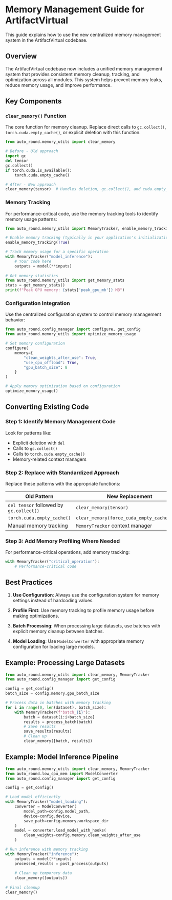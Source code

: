# Memory Management Guide for ArtifactVirtual

This guide explains how to use the new centralized memory management system in the ArtifactVirtual codebase.

## Overview

The ArtifactVirtual codebase now includes a unified memory management system that provides consistent memory cleanup, tracking, and optimization across all modules. This system helps prevent memory leaks, reduce memory usage, and improve performance.

## Key Components

### `clear_memory()` Function

The core function for memory cleanup. Replace direct calls to `gc.collect()`, `torch.cuda.empty_cache()`, or explicit deletion with this function.

```python
from auto_round.memory_utils import clear_memory

# Before - Old approach
import gc
del tensor
gc.collect()
if torch.cuda.is_available():
    torch.cuda.empty_cache()

# After - New approach
clear_memory(tensor)  # Handles deletion, gc.collect(), and cuda.empty_cache() automatically
```

### Memory Tracking

For performance-critical code, use the memory tracking tools to identify memory usage patterns:

```python
from auto_round.memory_utils import MemoryTracker, enable_memory_tracking

# Enable memory tracking (typically in your application's initialization code)
enable_memory_tracking(True)

# Track memory usage for a specific operation
with MemoryTracker("model_inference"):
    # Your code here
    outputs = model(**inputs)
    
# Get memory statistics
from auto_round.memory_utils import get_memory_stats
stats = get_memory_stats()
print(f"Peak GPU memory: {stats['peak_gpu_mb']} MB")
```

### Configuration Integration

Use the centralized configuration system to control memory management behavior:

```python
from auto_round.config_manager import configure, get_config
from auto_round.memory_utils import optimize_memory_usage

# Set memory configuration
configure(
    memory={
        "clean_weights_after_use": True,
        "use_cpu_offload": True,
        "gpu_batch_size": 8
    }
)

# Apply memory optimization based on configuration
optimize_memory_usage()
```

## Converting Existing Code

### Step 1: Identify Memory Management Code

Look for patterns like:
- Explicit deletion with `del`
- Calls to `gc.collect()`
- Calls to `torch.cuda.empty_cache()`
- Memory-related context managers

### Step 2: Replace with Standardized Approach

Replace these patterns with the appropriate functions:

| Old Pattern | New Replacement |
|-------------|----------------|
| `del tensor` followed by `gc.collect()` | `clear_memory(tensor)` |
| `torch.cuda.empty_cache()` | `clear_memory(force_cuda_empty_cache=True)` |
| Manual memory tracking | `MemoryTracker` context manager |

### Step 3: Add Memory Profiling Where Needed

For performance-critical operations, add memory tracking:

```python
with MemoryTracker("critical_operation"):
    # Performance-critical code
```

## Best Practices

1. **Use Configuration**: Always use the configuration system for memory settings instead of hardcoding values.

2. **Profile First**: Use memory tracking to profile memory usage before making optimizations.

3. **Batch Processing**: When processing large datasets, use batches with explicit memory cleanup between batches.

4. **Model Loading**: Use `ModelConverter` with appropriate memory configuration for loading large models.

## Example: Processing Large Datasets

```python
from auto_round.memory_utils import clear_memory, MemoryTracker
from auto_round.config_manager import get_config

config = get_config()
batch_size = config.memory.gpu_batch_size

# Process data in batches with memory tracking
for i in range(0, len(dataset), batch_size):
    with MemoryTracker(f"batch_{i}"):
        batch = dataset[i:i+batch_size]
        results = process_batch(batch)
        # Save results
        save_results(results)
        # Clean up
        clear_memory([batch, results])
```

## Example: Model Inference Pipeline

```python
from auto_round.memory_utils import clear_memory, MemoryTracker
from auto_round.low_cpu_mem import ModelConverter
from auto_round.config_manager import get_config

config = get_config()

# Load model efficiently
with MemoryTracker("model_loading"):
    converter = ModelConverter(
        model_path=config.model_path,
        device=config.device,
        save_path=config.memory.workspace_dir
    )
    model = converter.load_model_with_hooks(
        clean_weights=config.memory.clean_weights_after_use
    )

# Run inference with memory tracking
with MemoryTracker("inference"):
    outputs = model(**inputs)
    processed_results = post_process(outputs)
    
    # Clean up temporary data
    clear_memory([outputs])
    
# Final cleanup
clear_memory()
```